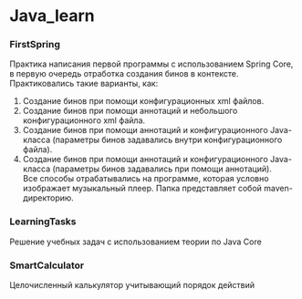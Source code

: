 # Java_learn

### FirstSpring  
Практика написания первой программы с использованием Spring Core, в первую очередь отработка создания бинов в контексте. Практиковались такие варианты, как:  
1) Создание бинов при помощи конфигурационных xml файлов.  
2) Создание бинов при помощи аннотаций и небольшого конфигурационного xml файла.  
3) Создание бинов при помощи аннотаций и конфигурационного Java-класса (параметры бинов задавались внутри конфигурационного файла).  
4) Создание бинов при помощи аннотаций и конфигурационного Java-класса (параметры бинов задавались при помощи аннотаций).  
Все способы отрабатывались на программе, которая условно изображает музыкальный плеер. 
Папка представляет собой maven-директорию.

### LearningTasks  
Решение учебных задач с использованием теории по Java Core
  
### SmartCalculator  
Целочисленный калькулятор учитывающий порядок действий  
